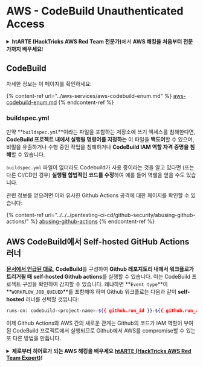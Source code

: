# AWS - CodeBuild Unauthenticated Access

<details>

<summary><strong>htARTE (HackTricks AWS Red Team 전문가)</strong>에서 <strong>AWS 해킹을 처음부터 전문가까지 배우세요</strong>!</summary>

다른 HackTricks 지원 방법:

- **회사가 HackTricks에 광고되길 원하거나 PDF로 HackTricks를 다운로드하고 싶다면** [**SUBSCRIPTION PLANS**](https://github.com/sponsors/carlospolop)를 확인하세요!
- [**공식 PEASS & HackTricks 스왜그**](https://peass.creator-spring.com)를 구매하세요
- [**The PEASS Family**](https://opensea.io/collection/the-peass-family)를 발견하세요, 당사의 독점 [**NFTs**](https://opensea.io/collection/the-peass-family) 컬렉션
- **💬 [Discord 그룹](https://discord.gg/hRep4RUj7f)** 또는 [텔레그램 그룹](https://t.me/peass)에 **가입**하거나 **트위터** 🐦 [**@hacktricks\_live**](https://twitter.com/hacktricks\_live)를 **팔로우**하세요.
- **HackTricks** 및 **HackTricks Cloud** github 저장소에 PR을 제출하여 **해킹 요령을 공유**하세요.

</details>

## CodeBuild

자세한 정보는 이 페이지를 확인하세요:

{% content-ref url="../aws-services/aws-codebuild-enum.md" %}
[aws-codebuild-enum.md](../aws-services/aws-codebuild-enum.md)
{% endcontent-ref %}

### buildspec.yml

만약 **`buildspec.yml`**이라는 파일을 포함하는 저장소에 쓰기 액세스를 침해한다면, **CodeBuild 프로젝트 내에서 실행될 명령어를 지정하는** 이 파일을 **백도어**할 수 있으며, 비밀을 유출하거나 수행 중인 작업을 침해하거나 **CodeBuild IAM 역할 자격 증명을 침해**할 수 있습니다.

`buildspec.yml` 파일이 없더라도 Codebuild가 사용 중이라는 것을 알고 있다면 (또는 다른 CI/CD인 경우) **실행될 합법적인 코드를 수정**하여 예를 들어 역쉘을 얻을 수도 있습니다.

관련 정보를 얻으려면 이와 유사한 Github Actions 공격에 대한 페이지를 확인할 수 있습니다:

{% content-ref url="../../../pentesting-ci-cd/github-security/abusing-github-actions/" %}
[abusing-github-actions](../../../pentesting-ci-cd/github-security/abusing-github-actions/)
{% endcontent-ref %}

## AWS CodeBuild에서 Self-hosted GitHub Actions 러너 <a href="#action-runner" id="action-runner"></a>

[**문서에서 언급된 대로**](https://docs.aws.amazon.com/codebuild/latest/userguide/action-runner.html), **CodeBuild**를 구성하여 **Github 레포지토리 내에서 워크플로가 트리거될 때** **self-hosted Github actions**를 실행할 수 있습니다. 이는 CodeBuild 프로젝트 구성을 확인하여 감지할 수 있습니다. 왜냐하면 **`Event type`**이 **`WORKFLOW_JOB_QUEUED`**를 포함해야 하며 Github 워크플로는 다음과 같이 **self-hosted** 러너를 선택할 것입니다:
```bash
runs-on: codebuild-<project-name>-${{ github.run_id }}-${{ github.run_attempt }}
```
이제 Github Actions와 AWS 간의 새로운 관계는 Github의 코드가 IAM 역할이 부여된 CodeBuild 프로젝트에서 실행되므로 Github에서 AWS를 compromise할 수 있는 또 다른 방법을 만듭니다.

<details>

<summary><strong>제로부터 히어로가 되는 AWS 해킹을 배우세요</strong> <a href="https://training.hacktricks.xyz/courses/arte"><strong>htARTE (HackTricks AWS Red Team Expert)</strong></a><strong>!</strong></summary>

HackTricks를 지원하는 다른 방법:

* **회사가 HackTricks에 광고되길 원하거나** **PDF 형식의 HackTricks를 다운로드하길 원한다면** [**구독 요금제**](https://github.com/sponsors/carlospolop)를 확인하세요!
* [**공식 PEASS & HackTricks 굿즈**](https://peass.creator-spring.com)를 구매하세요
* [**The PEASS Family**](https://opensea.io/collection/the-peass-family)를 발견하세요, 당사의 독점 [**NFTs**](https://opensea.io/collection/the-peass-family) 컬렉션
* **💬 [**Discord 그룹**](https://discord.gg/hRep4RUj7f)이나 [**텔레그램 그룹**](https://t.me/peass)에 **가입**하거나 **트위터** 🐦 [**@hacktricks\_live**](https://twitter.com/hacktricks\_live)**를 팔로우**하세요.
* **해킹 트릭을 공유하려면** [**HackTricks**](https://github.com/carlospolop/hacktricks) 및 [**HackTricks Cloud**](https://github.com/carlospolop/hacktricks-cloud) github 저장소로 PR을 제출하세요.

</details>
